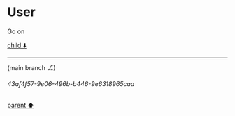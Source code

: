 # User

Go on

[child ⬇️](#43af4f57-9e06-496b-b446-9e6318965caa)

---

(main branch ⎇)
###### 43af4f57-9e06-496b-b446-9e6318965caa
[parent ⬆️](#aaa2e5fc-4e97-49dd-98e3-ec9e76148f93)
